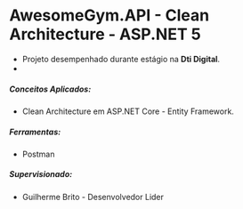 # AwesomeGym.API - Clean Architecture - ASP.NET 5

- Projeto desempenhado durante estágio na **Dti Digital**.
- 
##### Conceitos Aplicados: 

- Clean Architecture em ASP.NET Core - Entity Framework.

##### Ferramentas: 
- Postman

##### Supervisionado: 
- Guilherme Brito - Desenvolvedor Lider 
